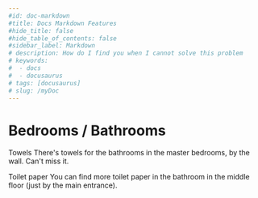 ```yaml
---
#id: doc-markdown
#title: Docs Markdown Features
#hide_title: false
#hide_table_of_contents: false
#sidebar_label: Markdown
# description: How do I find you when I cannot solve this problem
# keywords:
#  - docs
#  - docusaurus
# tags: [docusaurus]
# slug: /myDoc
---
```


# Bedrooms / Bathrooms

Towels
There's towels for the bathrooms in the master bedrooms, by the wall. Can't miss it.

Toilet paper
You can find more toilet paper in the bathroom in the middle floor (just by the main entrance).